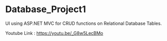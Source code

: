 # Database_Project1
UI using ASP.NET MVC for CRUD functions on Relational Database Tables.

Youtube Link : https://youtu.be/_G8w5LecBMo

